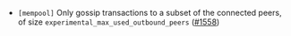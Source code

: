 - `[mempool]` Only gossip transactions to a subset of the connected peers,
of size `experimental_max_used_outbound_peers`
  ([\#1558](https://github.com/cometbft/cometbft/pull/1558))
